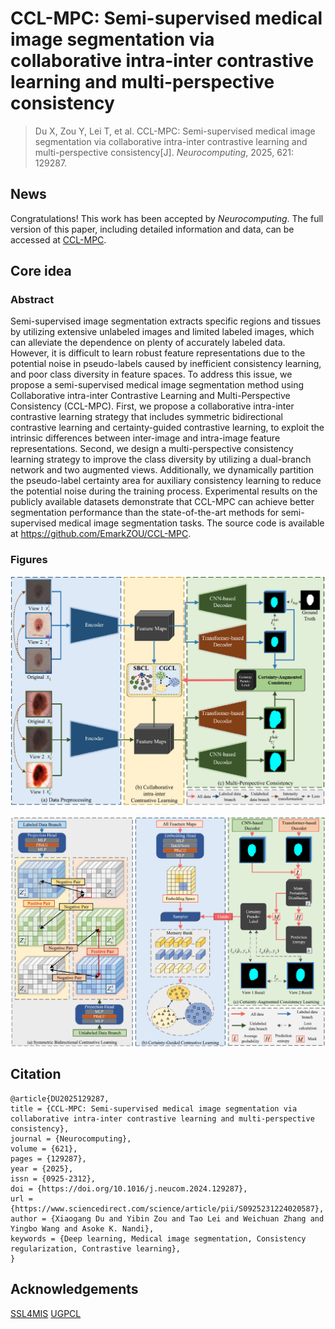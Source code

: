 # CCL-MPC: Semi-supervised medical image segmentation via collaborative intra-inter contrastive learning and multi-perspective consistency

> Du X, Zou Y, Lei T, et al. CCL-MPC: Semi-supervised medical image segmentation via collaborative intra-inter contrastive learning and multi-perspective consistency[J]. *Neurocomputing*, 2025, 621: 129287.

## News

Congratulations! This work has been accepted by *Neurocomputing*. The full version of this paper, including detailed information and data, can be accessed at [CCL-MPC](https://www.sciencedirect.com/science/article/pii/S0925231224020587).

## Core idea

### Abstract

Semi-supervised image segmentation extracts specific regions and tissues by utilizing extensive unlabeled
images and limited labeled images, which can alleviate the dependence on plenty of accurately labeled data. However, it is difficult to learn robust feature representations due to the potential noise in pseudo-labels caused by inefficient consistency learning, and poor class diversity in feature spaces. To address this issue, we propose a semi-supervised medical image segmentation method using Collaborative intra-inter Contrastive Learning and Multi-Perspective Consistency (CCL-MPC). First, we propose a collaborative intra-inter contrastive learning strategy that includes symmetric bidirectional contrastive learning and certainty-guided contrastive learning, to exploit the intrinsic differences between inter-image and intra-image feature representations. Second, we design a multi-perspective consistency learning strategy to improve the class diversity by utilizing a dual-branch network and two augmented views. Additionally, we dynamically partition the pseudo-label certainty area for auxiliary consistency learning to reduce the potential noise during the training process. Experimental results on the publicly available datasets demonstrate that CCL-MPC can achieve better segmentation performance than the state-of-the-art methods for semi-supervised medical image segmentation tasks. The source code is available at https://github.com/EmarkZOU/CCL-MPC.

### Figures

![The framework of the proposed CCL-MPC](images/image-20250411102338661.png)

![The diagram illustrates the CCL and Certainty-Augmented Consistency.](images/image-20250411102410954.png)



## Citation

```
@article{DU2025129287,
title = {CCL-MPC: Semi-supervised medical image segmentation via collaborative intra-inter contrastive learning and multi-perspective consistency},
journal = {Neurocomputing},
volume = {621},
pages = {129287},
year = {2025},
issn = {0925-2312},
doi = {https://doi.org/10.1016/j.neucom.2024.129287},
url = {https://www.sciencedirect.com/science/article/pii/S0925231224020587},
author = {Xiaogang Du and Yibin Zou and Tao Lei and Weichuan Zhang and Yingbo Wang and Asoke K. Nandi},
keywords = {Deep learning, Medical image segmentation, Consistency regularization, Contrastive learning},
}
```



## Acknowledgements
[SSL4MIS](https://github.com/HiLab-git/SSL4MIS)
[UGPCL](https://github.com/taovv/UGPCL)
